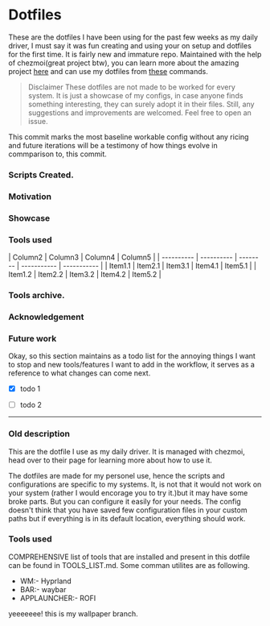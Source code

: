 # Dotfiles

These are the dotfiles I have been using for the past few weeks as my daily driver, I must say it was fun
creating and using your on setup and dotfiles for the first time. It is fairly new and 
immature repo. Maintained with the help of chezmoi(great project btw), you can learn more about the amazing
project [here](https://www.chezmoi.io) and can use my dotfiles from [these](https://www.chezmoi.io/user-guide/daily-operations/#install-chezmoi-and-your-dotfiles-on-a-new-machine-with-a-single-command) commands.

> Disclaimer
These dotfiles are not made to be worked for every system. It is just a showcase of my configs, in case
anyone finds something interesting, they can surely adopt it in their files. Still, any suggestions and
improvements are welcomed. Feel free to open an issue.

This commit marks the most baseline workable config without any ricing and future iterations will be a
testimony of how things evolve in commparison to, this commit.

### Scripts Created.
### Motivation
### Showcase
### Tools used
| Column2 | Column3 | Column4 | Column5 |
| ---------- | ---------- | -------- | ----------- | ----------- |
| Item1.1 | Item2.1 | Item3.1 | Item4.1 | Item5.1 |
| Item1.2 | Item2.2 | Item3.2 | Item4.2 | Item5.2 |
### Tools archive.
### Acknowledgement
### Future work

Okay, so this section maintains as a todo list for the annoying things I want to stop and new tools/features
I want to add in the workflow, it serves as a reference to what changes can come next.
- [x] todo 1
- [ ] todo 2


---
### Old description
This are the dotfile I use as my daily driver. It is managed with chezmoi, head over
to their page for learning more about how to use it.

The dotfiles are made for my personel use, hence the scripts and configurations are 
specific to my systems. It, is not that it would not work on your system (rather
I would encorage you to try it.)but it may have some broke parts. But you can configure 
it easily for your needs. The config doesn't think that you have saved few configuration files
in your custom paths but if everything is in its default location, everything should work.

### Tools used
COMPREHENSIVE list of tools that are installed and present in this dotfile can be found in 
TOOLS_LIST.md. Some comman utilites are as following.
- WM:- Hyprland
- BAR:- waybar
- APPLAUNCHER:- ROFI


yeeeeeee! this is my wallpaper branch.
